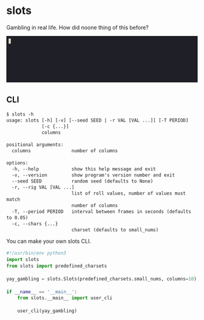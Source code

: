 # slots

Gambling in real life. How did noone thing of this before?

![Showcase](./.github/showcase.gif)

## CLI

```console
$ slots -h
usage: slots [-h] [-v] [--seed SEED | -r VAL [VAL ...]] [-T PERIOD]
             [-c {...}]
             columns

positional arguments:
  columns               number of columns

options:
  -h, --help            show this help message and exit
  -v, --version         show program's version number and exit
  --seed SEED           random seed (defaults to None)
  -r, --rig VAL [VAL ...]
                        list of roll values, number of values must match
                        number of columns
  -T, --period PERIOD   interval between frames in seconds (defaults to 0.05)
  -c, --chars {...}
                        charset (defaults to small_nums)
```

You can make your own slots CLI.

```py
#!/usr/bin/env python3
import slots
from slots import predefined_charsets

yay_gambling = slots.Slots(predefined_charsets.small_nums, columns=10)

if __name__ == '__main__':
    from slots.__main__ import user_cli

    user_cli(yay_gambling)
```
